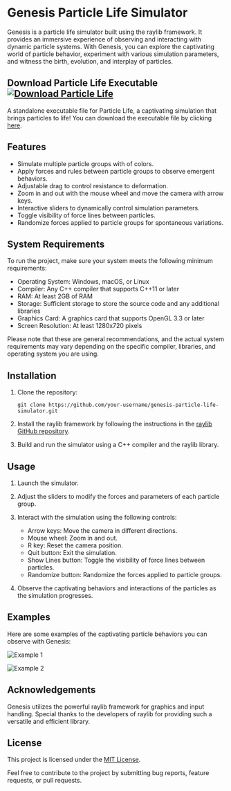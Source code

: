 # Genesis Particle Life Simulator

Genesis is a particle life simulator built using the raylib framework. It provides an immersive experience of observing and interacting with dynamic particle systems. With Genesis, you can explore the captivating world of particle behavior, experiment with various simulation parameters, and witness the birth, evolution, and interplay of particles.




## Download Particle Life Executable [![Download Particle Life](https://img.shields.io/badge/Download-Particle%20Life-blue.svg)](https://drive.google.com/uc?id=1JlG8U81TSgLer0_XbuBAeCfA9yrNkPCB&export=download)

A standalone executable file for Particle Life, a captivating simulation that brings particles to life!
You can download the executable file by clicking [here](https://drive.google.com/uc?id=1JlG8U81TSgLer0_XbuBAeCfA9yrNkPCB&export=download).

## Features

- Simulate multiple particle groups with of colors.
- Apply forces and rules between particle groups to observe emergent behaviors.
- Adjustable drag to control resistance to deformation.
- Zoom in and out with the mouse wheel and move the camera with arrow keys.
- Interactive sliders to dynamically control simulation parameters.
- Toggle visibility of force lines between particles.
- Randomize forces applied to particle groups for spontaneous variations.

## System Requirements
To run the project, make sure your system meets the following minimum requirements:

- Operating System: Windows, macOS, or Linux
- Compiler: Any C++ compiler that supports C++11 or later
- RAM: At least 2GB of RAM
- Storage: Sufficient storage to store the source code and any additional libraries
- Graphics Card: A graphics card that supports OpenGL 3.3 or later
- Screen Resolution: At least 1280x720 pixels

Please note that these are general recommendations, and the actual system requirements may vary depending on the specific compiler, libraries, and operating system you are using.
 
## Installation

1. Clone the repository:

   ```shell
   git clone https://github.com/your-username/genesis-particle-life-simulator.git
   ```

2. Install the raylib framework by following the instructions in the [raylib GitHub repository](https://github.com/raysan5/raylib).

3. Build and run the simulator using a C++ compiler and the raylib library.

## Usage

1. Launch the simulator.

2. Adjust the sliders to modify the forces and parameters of each particle group.

3. Interact with the simulation using the following controls:

   - Arrow keys: Move the camera in different directions.
   - Mouse wheel: Zoom in and out.
   - R key: Reset the camera position.
   - Quit button: Exit the simulation.
   - Show Lines button: Toggle the visibility of force lines between particles.
   - Randomize button: Randomize the forces applied to particle groups.

4. Observe the captivating behaviors and interactions of the particles as the simulation progresses.

## Examples

Here are some examples of the captivating particle behaviors you can observe with Genesis:

![Example 1](example1.png)

![Example 2](example2.png)

## Acknowledgements

Genesis utilizes the powerful raylib framework for graphics and input handling. Special thanks to the developers of raylib for providing such a versatile and efficient library.

## License

This project is licensed under the [MIT License](LICENSE).

Feel free to contribute to the project by submitting bug reports, feature requests, or pull requests.
